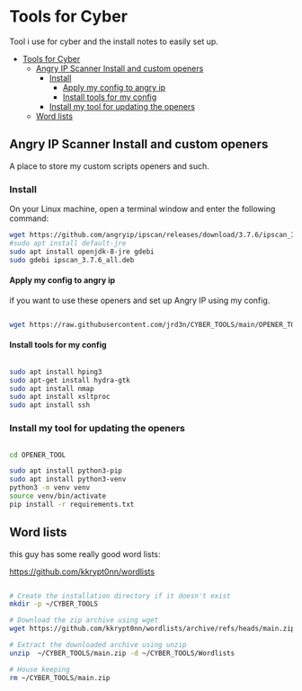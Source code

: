 # Tools for Cyber

Tool i use for cyber and the install notes to easily set up.

<!-- TOC -->

- [Tools for Cyber](#tools-for-cyber)
  - [Angry IP Scanner Install and custom openers](#angry-ip-scanner-install-and-custom-openers)
    - [Install](#install)
      - [Apply my config to angry ip](#apply-my-config-to-angry-ip)
      - [Install tools for my config](#install-tools-for-my-config)
    - [Install my tool for updating the openers](#install-my-tool-for-updating-the-openers)
  - [Word lists](#word-lists)

<!-- /TOC -->

## Angry IP Scanner Install and custom openers

A place to store my custom scripts openers and such.

### Install

On your Linux machine, open a terminal window and enter the following command:

```bash
wget https://github.com/angryip/ipscan/releases/download/3.7.6/ipscan_3.7.6_all.deb
#sudo apt install default-jre
sudo apt install openjdk-8-jre gdebi
sudo gdebi ipscan_3.7.6_all.deb
```

#### Apply my config to angry ip

if you want to use these openers and set up Angry IP using my config.

```bash

wget https://raw.githubusercontent.com/jrd3n/CYBER_TOOLS/main/OPENER_TOOL/prefs.xml -O ~/.java/.userPrefs/ipscan/prefs.xml

```

#### Install tools for my config

```bash

sudo apt install hping3
sudo apt-get install hydra-gtk
sudo apt install nmap
sudo apt install xsltproc
sudo apt install ssh

```

### Install my tool for updating the openers

```bash

cd OPENER_TOOL

sudo apt install python3-pip
sudo apt install python3-venv
python3 -m venv venv
source venv/bin/activate
pip install -r requirements.txt

```

## Word lists

this guy has some really good word lists:

https://github.com/kkrypt0nn/wordlists

```bash

# Create the installation directory if it doesn't exist
mkdir -p ~/CYBER_TOOLS

# Download the zip archive using wget
wget https://github.com/kkrypt0nn/wordlists/archive/refs/heads/main.zip -P ~/Tools

# Extract the downloaded archive using unzip
unzip  ~/CYBER_TOOLS/main.zip -d ~/CYBER_TOOLS/Wordlists

# House keeping
rm ~/CYBER_TOOLS/main.zip

```
